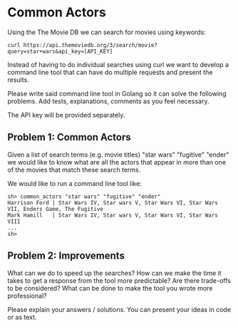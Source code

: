 # Common Actors

Using the The Movie DB we can search for movies using keywords:

~~~~
curl https://api.themoviedb.org/3/search/movie?query=star+wars&api_key=[API_KEY]
~~~~

Instead of having to do individual searches using curl we want to develop a command line tool that can have do multiple requests and present the results.

Please write said command line tool in Golang so it can solve the following problems. Add tests, explanations, comments as you feel necessary.

The API key will be provided separately.

## Problem 1: Common Actors

Given a list of search terms (e.g. movie titles) "star wars" "fugitive" "ender" we would like to know what are all the actors that appear in more than one of the movies that match these search terms.

We would like to run a command line tool like:

~~~~
sh> common_actors "star wars" "fugitive" "ender"
Harrison Ford | Star Wars IV, Star wars V, Star Wars VI, Star Wars VII, Enders Game, The Fugitive
Mark Hamill   | Star Wars IV, Star wars V, Star Wars VI, Star Wars VIII
...
sh>
~~~~

## Problem 2: Improvements

What can we do to speed up the searches? How can we make the time it takes to get a response from the tool more predictable? Are there trade-offs to be considered? What can be done to make the tool you wrote more professional?

Please explain your answers  / solutions. You can present your ideas in code or as text.
